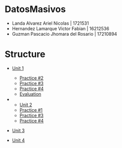 # DatosMasivos
* Landa Alvarez Ariel Nicolas | 1721531
* Hernandez Lamarque Victor Fabian | 16212536
* Guzman Pascacio Jhomara del Rosario | 17210894

# Structure
- [Unit 1](Unit_1)
  - [Practice #2](Unit_1/Practices/Practice_2)
  - [Practice #3](Unit_1/Practices/Practice_3)
  - [Practice #4](Unit_1/Practices/Practice_4)
  - [Evaluation](Unit_1/Evaluation)

- - [Unit 2](https://github.com/nicolas2589/DatosMasivos/tree/Unidad_1/Unit_2)
  - [Practice #1](https://https://github.com/nicolas2589/DatosMasivos/tree/Unidad_2/Unit_2/Practices/Practice_1)
  - [Practice #3](https://https://github.com/nicolas2589/DatosMasivos/tree/Unidad_2/Unit_2/Practices/Practice_3)
  - [Practice #4](https://https://github.com/nicolas2589/DatosMasivos/tree/Unidad_2/Unit_2/Practices/Practice_4)
  
- [Unit 3](Unit_3)
- [Unit 4](Unit_4)
